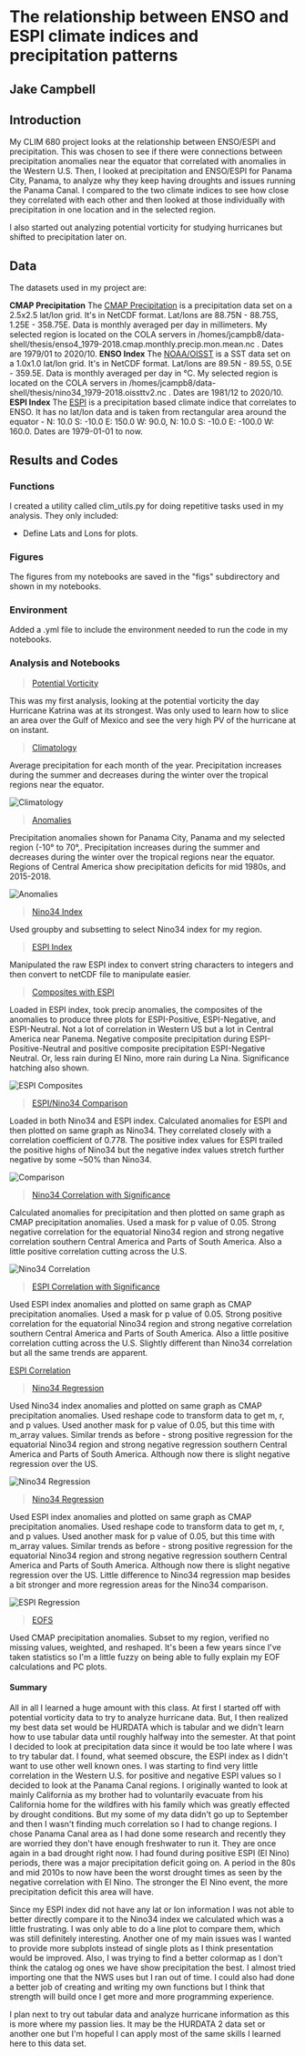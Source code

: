 # The relationship between ENSO and ESPI climate indices and precipitation patterns

## Jake Campbell

## Introduction

My CLIM 680 project looks at the relationship between ENSO/ESPI and precipitation. This was chosen to see if there were connections between precipitation anomalies near the equator that correlated with anomalies in the Western U.S. Then, I looked at precipitation and ENSO/ESPI for Panama City, Panama, to analyze why they keep having droughts and issues running the Panama Canal. I compared to the two climate indices to see how close they correlated with each other and then looked at those individually with precipitation in one location and in the selected region.

I also started out analyzing potential vorticity for studying hurricanes but shifted to precipitation later on.

## Data

The datasets used in my project are:

__CMAP Precipitation__
The [CMAP Precipitation](https://psl.noaa.gov/data/gridded/data.cmap.html) is a precipitation data set on a 2.5x2.5 lat/lon grid. It's in NetCDF format. Lat/lons are 88.75N - 88.75S, 1.25E - 358.75E. Data is monthly averaged per day in millimeters. My selected region is located on the COLA servers in /homes/jcampb8/data-shell/thesis/enso4_1979-2018.cmap.monthly.precip.mon.mean.nc . Dates are 1979/01 to 2020/10.
__ENSO Index__
The [NOAA/OISST](https://kpegion.github.io/COLA-DATASETS-CATALOG/sst.mnmean.nc) is a SST data set on a 1.0x1.0 lat/lon grid. It's in NetCDF format. Lat/lons are 89.5N - 89.5S, 0.5E - 359.5E. Data is monthly averaged per day in °C. My selected region is located on the COLA servers in /homes/jcampb8/data-shell/thesis/nino34_1979-2018.oissttv2.nc . Dates are 1981/12 to 2020/10.
__ESPI Index__
The [ESPI](https://cmr.earthdata.nasa.gov/search/concepts/C1214428057-SCIOPS.html) is a precipitation based climate indice that correlates to ENSO. It has no lat/lon data and is taken from rectangular area around the equator - N: 10.0 S: -10.0 E: 150.0 W: 90.0, N: 10.0 S: -10.0 E: -100.0 W: 160.0. Dates are 1979-01-01 to now.

## Results and Codes

### Functions
I created a utility called clim_utils.py for doing repetitive tasks used in my analysis.
They only included:
* Define Lats and Lons for plots.

### Figures

The figures from my notebooks are saved in the "figs" subdirectory and shown in my notebooks.

### Environment

Added a .yml file to include the environment needed to run the code in my notebooks.

### Analysis and Notebooks

>[Potential Vorticity](https://github.com/Jcampbell-8/CLIM-680/blob/master/Project/code%20notebooks/Assignment1-Campbell-PV.ipynb) 

This was my first analysis, looking at the potential vorticity the day Hurricane Katrina was at its strongest. Was only used to learn how to slice an area over the Gulf of Mexico and see the very high PV of the hurricane at on instant.


>[Climatology](https://github.com/Jcampbell-8/CLIM-680/blob/master/Project/code%20notebooks/Assignment2-Campbell.ipynb) 

Average precipitation for each month of the year. Precipitation increases during the summer and decreases during the winter over the tropical regions near the equator.

![Climatology](https://github.com/Jcampbell-8/CLIM-680/blob/master/Project/figs/CMAP%20Precip%20by%20Month%20Subplots%20-%20Land%20Slice.png)


>[Anomalies](https://github.com/Jcampbell-8/CLIM-680/blob/master/Project/code%20notebooks/Project-Clim%26Anomalies.ipynb) 

Precipitation anomalies shown for Panama City, Panama and my selected region (-10° to 70°,. Precipitation increases during the summer and decreases during the winter over the tropical regions near the equator. Regions of Central America show precipitation deficits for mid 1980s, and 2015-2018.

![Anomalies](https://github.com/Jcampbell-8/CLIM-680/blob/master/Project/figs/PC1979-2019%20Precip%20Anomalies.png)

>[Nino34 Index](https://github.com/Jcampbell-8/CLIM-680/blob/master/Project/code%20notebooks/Project-Subsetting-Nino34.ipynb) 

Used groupby and subsetting to select Nino34 index for my region.


>[ESPI Index](https://github.com/Jcampbell-8/CLIM-680/blob/master/Project/code%20notebooks/Project-ConvertEspiToNETCDF.ipynb) 

Manipulated the raw ESPI index to convert string characters to integers and then convert to netCDF file to manipulate easier.


>[Composites with ESPI](https://github.com/Jcampbell-8/CLIM-680/blob/master/Project/code%20notebooks/Assignment3-Campbell.ipynb) 

Loaded in ESPI index, took precip anomalies, the composites of the anomalies to produce three plots for ESPI-Positive, ESPI-Negative, and ESPI-Neutral. Not a lot of correlation in Western US but a lot in Central America near Panema. Negative composite precipitation during ESPI-Positive-Neutral and positive composite precipitation ESPI-Negative Neutral. Or, less rain during El Nino, more rain during La Nina. Significance hatching also shown.

![ESPI Composites](https://github.com/Jcampbell-8/CLIM-680/blob/master/Project/figs/Composite%20ESPI%20plots.png)

>[ESPI/Nino34 Comparison](https://github.com/Jcampbell-8/CLIM-680/blob/master/Project/code%20notebooks/Project-Nino%2CESPI%20comparison.ipynb) 

Loaded in both Nino34 and ESPI index. Calculated anomalies for ESPI and then plotted on same graph as Nino34. They correlated closely with a correlation coefficient of 0.778. The positive index values for ESPI trailed the positive highs of Nino34 but the negative index values stretch further negative by some ~50% than Nino34.

![Comparison](https://github.com/Jcampbell-8/CLIM-680/blob/master/Project/figs/Comparison-ESPI%2CENSO.png)


>[Nino34 Correlation with Significance](https://github.com/Jcampbell-8/CLIM-680/blob/master/Project/code%20notebooks/Project-Correlation-Nino.ipynb) 

Calculated anomalies for precipitation and then plotted on same graph as CMAP precipitation anomalies. Used a mask for p value of 0.05. Strong negative correlation for the equatorial Nino34 region and strong negative correlation southern Central America and Parts of South America. Also a little positive correlation cutting across the U.S.

![Nino34 Correlation](https://github.com/Jcampbell-8/CLIM-680/blob/master/Project/figs/Correlaton-ENSO%2CPrecip.png)

>[ESPI Correlation with Significance](https://github.com/Jcampbell-8/CLIM-680/blob/master/Project/code%20notebooks/Project-Correlation-ESPI.ipynb) 

Used ESPI index anomalies and plotted on same graph as CMAP precipitation anomalies. Used a mask for p value of 0.05. Strong positive correlation for the equatorial Nino34 region and strong negative correlation southern Central America and Parts of South America. Also a little positive correlation cutting across the U.S. Slightly different than Nino34 correlation but all the same trends are apparent.

[ESPI Correlation](https://github.com/Jcampbell-8/CLIM-680/blob/master/Project/figs/Correlaton-ESPI%2CPrecip.png)

>[Nino34 Regression](https://github.com/Jcampbell-8/CLIM-680/blob/master/Project/code%20notebooks/Project-Regression-Nino.ipynb) 

Used Nino34 index anomalies and plotted on same graph as CMAP precipitation anomalies. Used reshape code to transform data to get m, r, and p values. Used another mask for p value of 0.05, but this time with m_array values. Similar trends as before - strong positive regression for the equatorial Nino34 region and strong negative regression southern Central America and Parts of South America. Although now there is slight negative regression over the US.

![Nino34 Regression](https://github.com/Jcampbell-8/CLIM-680/blob/master/Project/figs/Correlaton-ESPI%2CPrecip.png)

>[Nino34 Regression](https://github.com/Jcampbell-8/CLIM-680/blob/master/Project/code%20notebooks/Project-Regression-ESPI.ipynb) 

Used ESPI index anomalies and plotted on same graph as CMAP precipitation anomalies. Used reshape code to transform data to get m, r, and p values. Used another mask for p value of 0.05, but this time with m_array values. Similar trends as before - strong positive regression for the equatorial Nino34 region and strong negative regression southern Central America and Parts of South America. Although now there is slight negative regression over the US. Little difference to Nino34 regression map besides a bit stronger and more regression areas for the Nino34 comparison.

![ESPI Regression](https://github.com/Jcampbell-8/CLIM-680/blob/master/Project/figs/Regression-ESPI%2CPrecip.png)

>[EOFS](https://github.com/Jcampbell-8/CLIM-680/blob/master/Project/code%20notebooks/Project-EOFs.ipynb) 

Used CMAP precipitation anomalies. Subset to my region, verified no missing values, weighted, and reshaped. It's been a few years since I've taken statistics so I'm a little fuzzy on being able to fully explain my EOF calculations and PC plots.

#### Summary

All in all I learned a huge amount with this class. At first I started off with potential vorticity data to try to analyze hurricane data. But, I then realized my best data set would be HURDATA which is tabular and we didn't learn how to use tabular data until roughly halfway into the semester. At that point I decided to look at precipitation data since it would be too late where I was to try tabular dat. I found, what seemed obscure, the ESPI index as I didn't want to use other well known ones. I was starting to find very little correlation in the Western U.S. for positive and negative ESPI values so I decided to look at the Panama Canal regions. I originally wanted to look at mainly California as my brother had to voluntarily evacuate from his California home for the wildfires with his family which was greatly effected by drought conditions. But my some of my data didn't go up to September and then I wasn't finding much correlation so I had to change regions. I chose Panama Canal area as I had done some research and recently they are worried they don't have enough freshwater to run it. They are once again in a bad drought right now. I had found during positive ESPI (El Nino) periods, there was a major precipitation deficit going on. A period in the 80s and mid 2010s to now have been the worst drought times as seen by the negative correlation with El Nino. The stronger the El Nino event, the more precipitation deficit this area will have. 

Since my ESPI index did not have any lat or lon information I was not able to better directly compare it to the Nino34 index we calculated which was a little frustrating. I was only able to do a line plot to compare them, which was still definitely interesting. Another one of my main issues was I wanted to provide more subplots instead of single plots as I think presentation would be improved. Also, I was trying to find a better colormap as I don't think the catalog og ones we have show precipitation the best. I almost tried importing one that the NWS uses but I ran out of time. I could also had done a better job of creating and writing my own functions but I think that strength will build once I get more and more programming experience.

I plan next to try out tabular data and analyze hurricane information as this is more where my passion lies. It may be the HURDATA 2 data set or another one but I'm hopeful I can apply most of the same skills I learned here to this data set.
